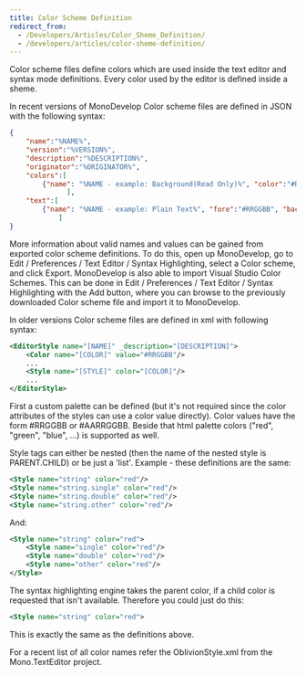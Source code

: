 ```yaml
---
title: Color Scheme Definition
redirect_from:
  - /Developers/Articles/Color_Sheme_Definition/
  - /developers/articles/color-sheme-definition/
---
```


Color scheme files define colors which are used inside the text editor and syntax mode definitions. Every color used by the editor is defined inside a sheme. 

In recent versions of MonoDevelop Color scheme files are defined in JSON with the following syntax:

``` json
{
	"name":"%NAME%",
	"version":"%VERSION%",
	"description":"%DESCRIPTION%",
	"originator":"%ORIGINATOR%",
	"colors":[
		{"name": "%NAME - example: Background(Read Only)%", "color":"#RRGGBB", "secondcolor":"#RRGGBB", "bordercolor":"#RRGGBB"},
	          ],
	"text":[
		{"name": "%NAME - example: Plain Text%", "fore":"#RRGGBB", "back":"#RRGGBB", "weight":"%WEIGHT - example: Bold%", "style":"%STYLE - example: Italic%"},
	        ]
}
```
More information about valid names and values can be gained from exported color scheme definitions. To do this, open up MonoDevelop, go to Edit / Preferences / Text Editor / Syntax Highlighting, select a Color scheme, and click Export.
MonoDevelop is also able to import Visual Studio Color Schemes. This can be done in Edit / Preferences / Text Editor / Syntax Highlighting with the Add button, where you can browse to the previously downloaded Color scheme file and import it to MonoDevelop.

In older versions Color scheme files are defined in xml with following syntax:

``` xml
<EditorStyle name="[NAME]" _description="[DESCRIPTION]">
    <Color name="[COLOR]" value="#RRGGBB"/>
    ...
    <Style name="[STYLE]" color="[COLOR]"/>
    ...
</EditorStyle>
```

First a custom palette can be defined (but it's not required since the color attributes of the styles can use a color value directly). Color values have the form \#RRGGBB or \#AARRGGBB. Beside that html palette colors ("red", "green", "blue", ...) is supported as well.

Style tags can either be nested (then the name of the nested style is PARENT.CHILD) or be just a 'list'. Example - these definitions are the same: 

``` xml
<Style name="string" color="red"/>
<Style name="string.single" color="red"/>
<Style name="string.double" color="red"/>
<Style name="string.other" color="red"/>
```

And:

``` xml
<Style name="string" color="red">
    <Style name="single" color="red"/>
    <Style name="double" color="red"/>
    <Style name="other" color="red"/>
</Style>
```

The syntax highlighting engine takes the parent color, if a child color is requested that isn't available. Therefore you could just do this:

``` xml
<Style name="string" color="red">
```

This is exactly the same as the definitions above.

For a recent list of all color names refer the OblivionStyle.xml from the Mono.TextEditor project.
